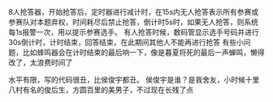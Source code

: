 8人抢答器，开始抢答后，定时器进行减计时，在15s内无人抢答表示所有参赛或参赛队对本题弃权，时间耗尽后禁止抢答，倒计时5s时，如果无人抢答，则系统每1s报警一次，用以提示参赛选手。
有人抢答时候，数码管显示选手号码并进行30s倒计时，计时结束，回答结束，在此期间其他人不能再进行抢答
有些小问题，比如蜂鸣器会在计时结束的最后响一下，像是暮夏将死的最后一声蝉鸣，懒得改了，太浪费时间了

水平有限，写的代码很丑，比侯俊宇都丑。
侯俊宇是谁？是我舍友，小时候十里八村有名的俊后生，方圆百里的美男子，不过现在长残了点
